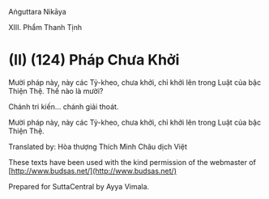 Aṅguttara Nikāya

XIII. Phẩm Thanh Tịnh

# (II) (124) Pháp Chưa Khởi

Mười pháp này, này các Tỷ-kheo, chưa khởi, chỉ khởi lên trong Luật của bậc Thiện Thệ. Thế nào là mười?

Chánh tri kiến... chánh giải thoát.

Mười pháp này, này các Tỷ-kheo, chưa khởi, chỉ khởi lên trong Luật của bậc Thiện Thệ.

Translated by: Hòa thượng Thích Minh Châu dịch Việt

These texts have been used with the kind permission of the webmaster of [http://www.budsas.net/](http://www.budsas.net/)

Prepared for SuttaCentral by Ayya Vimala.